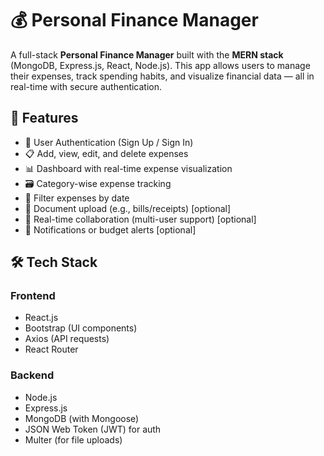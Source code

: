 # 💰 Personal Finance Manager

A full-stack **Personal Finance Manager** built with the **MERN stack** (MongoDB, Express.js, React, Node.js). This app allows users to manage their expenses, track spending habits, and visualize financial data — all in real-time with secure authentication.

## 🚀 Features

- 🔐 User Authentication (Sign Up / Sign In)
- 📋 Add, view, edit, and delete expenses
- 📊 Dashboard with real-time expense visualization
- 🗃️ Category-wise expense tracking
- 📅 Filter expenses by date
- 📁 Document upload (e.g., bills/receipts) [optional]
- 👥 Real-time collaboration (multi-user support) [optional]
- 💬 Notifications or budget alerts [optional]

## 🛠️ Tech Stack

### Frontend
- React.js
- Bootstrap (UI components)
- Axios (API requests)
- React Router

### Backend
- Node.js
- Express.js
- MongoDB (with Mongoose)
- JSON Web Token (JWT) for auth
- Multer (for file uploads)

 

